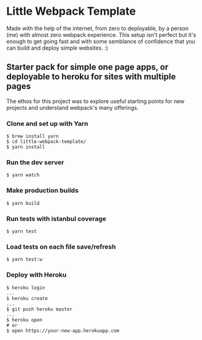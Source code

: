 # Little Webpack Template
Made with the help of the internet, from zero to deployable, by a person (me) with almost zero webpack experience. This setup isn't perfect but it's enough to get going fast and with some semblance of confidence that you can build and deploy simple websites. :)

## Starter pack for simple one page apps, or deployable to heroku for sites with multiple pages
The ethos for this project was to explore useful starting points for new projects and understand webpack's many offerings.

### Clone and set up with Yarn
```shell 
$ brew install yarn
$ cd little-webpack-template/
$ yarn install
```

### Run the dev server
```shell
$ yarn watch
```

### Make production builds
```shell
$ yarn build
```

### Run tests with istanbul coverage
```shell
$ yarn test
```

### Load tests on each file save/refresh
```shell
$ yarn test:w
```

### Deploy with Heroku
```shell
$ heroku login
...
$ heroku create
...
$ git push heroku master
...
$ heroku open
# or
$ open https://your-new-app.herokuapp.com
```
